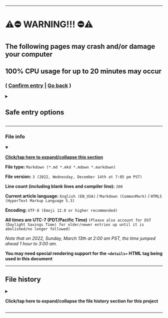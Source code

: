 
***

# ⚠️⛔️ WARNING!!! ⛔️⚠️

## The following pages may crash and/or damage your computer

## 100% CPU usage for up to 20 minutes may occur

### ( [Confirm entry](/Seasons/!Compilation/ConfirmEntry/) | [Go back](/Seasons/) )

<details><summary><H2><b>Safe entry options</b></H2></summary>

You can navigate this directory without interacting with its files through this index. Please note that any files you click on are not entirely safe from the above problem. Most folders are safe, however.

***

#### Index

**Last updated:** `2022, Thursday, December 8th at 6:20 pm PST`

📁️ [ConfirmEntry](/Seasons/!Compilation/ConfirmEntry/) **NOT SAFE**

> 📁️ [Daily](/Seasons/!Compilation/ConfirmEntry/Daily/) **SAFE**

> > 📁️ [2022](/Seasons/!Compilation/ConfirmEntry/Daily/2022/)  **SAFE**

<details><summary><p><b>[Open/close folder]</b></p></summary>

> > > 📄️ [`Seanpm2001-Statistics_DRAFT_2022.11.16.md`](/Seasons/!Compilation/ConfirmEntry/Daily/2022/Seanpm2001-Statistics_DRAFT_2022.11.16.md) **NOT SAFE**

> > > 📄️ [`Seanpm2001-Statistics_DRAFT_2022.11.17.md`](/Seasons/!Compilation/ConfirmEntry/Daily/2022/Seanpm2001-Statistics_DRAFT_2022.11.17.md) **NOT SAFE**

> > > 📄️ [`Seanpm2001-Statistics_DRAFT_2022.11.18.md`](/Seasons/!Compilation/ConfirmEntry/Daily/2022/Seanpm2001-Statistics_DRAFT_2022.11.18.md) **NOT SAFE**

> > > 📄️ [`Seanpm2001-Statistics_DRAFT_2022.11.19.md`](/Seasons/!Compilation/ConfirmEntry/Daily/2022/Seanpm2001-Statistics_DRAFT_2022.11.19.md) **NOT SAFE**

> > > 📄️ [`Seanpm2001-Statistics_DRAFT_2022.11.20.md`](/Seasons/!Compilation/ConfirmEntry/Daily/2022/Seanpm2001-Statistics_DRAFT_2022.11.20.md) **NOT SAFE**

> > > 📄️ [`Seanpm2001-Statistics_DRAFT_2022.11.21.md`](/Seasons/!Compilation/ConfirmEntry/Daily/2022/Seanpm2001-Statistics_DRAFT_2022.11.21.md) **NOT SAFE**

> > > 📄️ [`Seanpm2001-Statistics_DRAFT_2022.11.22.md`](/Seasons/!Compilation/ConfirmEntry/Daily/2022/Seanpm2001-Statistics_DRAFT_2022.11.22.md) **NOT SAFE**

> > > 📄️ [`Seanpm2001-Statistics_DRAFT_2022.11.23.md`](/Seasons/!Compilation/ConfirmEntry/Daily/2022/Seanpm2001-Statistics_DRAFT_2022.11.23.md) **NOT SAFE**

> > > 📄️ [`Seanpm2001-Statistics_DRAFT_2022.11.24.md`](/Seasons/!Compilation/ConfirmEntry/Daily/2022/Seanpm2001-Statistics_DRAFT_2022.11.24.md) **NOT SAFE**

> > > 📄️ [`Seanpm2001-Statistics_DRAFT_2022.11.25.md`](/Seasons/!Compilation/ConfirmEntry/Daily/2022/Seanpm2001-Statistics_DRAFT_2022.11.25.md) **NOT SAFE**

> > > 📄️ [`Seanpm2001-Statistics_DRAFT_2022.11.26.md`](/Seasons/!Compilation/ConfirmEntry/Daily/2022/Seanpm2001-Statistics_DRAFT_2022.11.26.md) **NOT SAFE**

> > > 📄️ [`Seanpm2001-Statistics_DRAFT_2022.11.27.md`](/Seasons/!Compilation/ConfirmEntry/Daily/2022/Seanpm2001-Statistics_DRAFT_2022.11.27.md) **NOT SAFE**

> > > 📄️ [`Seanpm2001-Statistics_DRAFT_2022.11.28.md`](/Seasons/!Compilation/ConfirmEntry/Daily/2022/Seanpm2001-Statistics_DRAFT_2022.11.28.md) **NOT SAFE**

> > > 📄️ [`Seanpm2001-Statistics_DRAFT_2022.11.29.md`](/Seasons/!Compilation/ConfirmEntry/Daily/2022/Seanpm2001-Statistics_DRAFT_2022.11.29.md) **NOT SAFE**

> > > 📄️ [`Seanpm2001-Statistics_DRAFT_2022.11.30.md`](/Seasons/!Compilation/ConfirmEntry/Daily/2022/Seanpm2001-Statistics_DRAFT_2022.11.30.md) **NOT SAFE**

> > > 📄️ [`Seanpm2001-Statistics_DRAFT_2022.12.01.md`](/Seasons/!Compilation/ConfirmEntry/Daily/2022/Seanpm2001-Statistics_DRAFT_2022.12.01.md) **NOT SAFE**

> > > 📄️ [`Seanpm2001-Statistics_DRAFT_2022.12.02.md`](/Seasons/!Compilation/ConfirmEntry/Daily/2022/Seanpm2001-Statistics_DRAFT_2022.12.02.md) **NOT SAFE**

> > > 📄️ [`Seanpm2001-Statistics_DRAFT_2022.12.03.md`](/Seasons/!Compilation/ConfirmEntry/Daily/2022/Seanpm2001-Statistics_DRAFT_2022.12.03.md) **NOT SAFE**

> > > 📄️ [`Seanpm2001-Statistics_DRAFT_2022.12.04.md`](/Seasons/!Compilation/ConfirmEntry/Daily/2022/Seanpm2001-Statistics_DRAFT_2022.12.04.md) **NOT SAFE**

> > > 📄️ [`Seanpm2001-Statistics_DRAFT_2022.12.05.md`](/Seasons/!Compilation/ConfirmEntry/Daily/2022/Seanpm2001-Statistics_DRAFT_2022.12.05.md) **NOT SAFE**

> > > 📄️ [`Seanpm2001-Statistics_DRAFT_2022.12.06.md`](/Seasons/!Compilation/ConfirmEntry/Daily/2022/Seanpm2001-Statistics_DRAFT_2022.12.06.md) **NOT SAFE**

> > > 📄️ [`Seanpm2001-Statistics_DRAFT_2022.12.07.md`](/Seasons/!Compilation/ConfirmEntry/Daily/2022/Seanpm2001-Statistics_DRAFT_2022.12.07.md) **NOT SAFE**

> > > 📄️ [`Seanpm2001-Statistics_DRAFT_2022.12.08.md`](/Seasons/!Compilation/ConfirmEntry/Daily/2022/Seanpm2001-Statistics_DRAFT_2022.12.08.md) **NOT SAFE**

> > > 📄️ [`Seanpm2001-Statistics_DRAFT_2022.12.09.md`](/Seasons/!Compilation/ConfirmEntry/Daily/2022/Seanpm2001-Statistics_DRAFT_2022.12.09.md) **NOT SAFE**

> > > 📄️ [`Seanpm2001-Statistics_DRAFT_2022.12.10.md`](/Seasons/!Compilation/ConfirmEntry/Daily/2022/Seanpm2001-Statistics_DRAFT_2022.12.10.md) **NOT SAFE**

> > > 📄️ [`Seanpm2001-Statistics_DRAFT_2022.12.11.md`](/Seasons/!Compilation/ConfirmEntry/Daily/2022/Seanpm2001-Statistics_DRAFT_2022.12.11.md) **NOT SAFE**

> > > 📄️ [`GitHub_Stats_A_2022.12.12.md`](/Seasons/!Compilation/ConfirmEntry/Daily/2022/GitHub_Stats_A_2022.12.12.md) **NOT SAFE**

> > > 📄️ [`GitHub_Stats_A_2022.12.13.md`](/Seasons/!Compilation/ConfirmEntry/Daily/2022/GitHub_Stats_A_2022.12.13.md) **NOT SAFE**

> > > 📄️ [`GitHub_Stats_A_2022.12.14.md`](/Seasons/!Compilation/ConfirmEntry/Daily/2022/GitHub_Stats_A_2022.12.14.md) **NOT SAFE**

> > > 📄️ [`GitHub_Stats_A_2022.12.15.md`](/Seasons/!Compilation/ConfirmEntry/Daily/2022/GitHub_Stats_A_2022.12.15.md) **NOT SAFE**

> > > 📄️ [`GitHub_Stats_A_2022.12.16.md`](/Seasons/!Compilation/ConfirmEntry/Daily/2022/GitHub_Stats_A_2022.12.16.md) **NOT SAFE**

> > > 📄️ [`GitHub_Stats_A_2022.12.17.md`](/Seasons/!Compilation/ConfirmEntry/Daily/2022/GitHub_Stats_A_2022.12.17.md) **NOT SAFE**

> > > 📄️ [`GitHub_Stats_A_2022.12.18.md`](/Seasons/!Compilation/ConfirmEntry/Daily/2022/GitHub_Stats_A_2022.12.18.md) **NOT SAFE**

> > > 📄️ [`GitHub_Stats_A_2022.12.19.md`](/Seasons/!Compilation/ConfirmEntry/Daily/2022/GitHub_Stats_A_2022.12.19.md) **NOT SAFE**

> > > 📄️ [`GitHub_Stats_A_2022.12.20.md`](/Seasons/!Compilation/ConfirmEntry/Daily/2022/GitHub_Stats_A_2022.12.20.md) **NOT SAFE**

> > > 📄️ [`GitHub_Stats_A_2022.12.21.md`](/Seasons/!Compilation/ConfirmEntry/Daily/2022/GitHub_Stats_A_2022.12.21.md) **NOT SAFE**

> > > 📄️ [`GitHub_Stats_A_2022.12.22.md`](/Seasons/!Compilation/ConfirmEntry/Daily/2022/GitHub_Stats_A_2022.12.22.md) **NOT SAFE**

> > > 📄️ [`GitHub_Stats_A_2022.12.23.md`](/Seasons/!Compilation/ConfirmEntry/Daily/2022/GitHub_Stats_A_2022.12.23.md) **NOT SAFE**

> > > 📄️ [`GitHub_Stats_A_2022.12.24.md`](/Seasons/!Compilation/ConfirmEntry/Daily/2022/GitHub_Stats_A_2022.12.24.md) **NOT SAFE**

> > > 📄️ [`GitHub_Stats_A_2022.12.25.md`](/Seasons/!Compilation/ConfirmEntry/Daily/2022/GitHub_Stats_A_2022.12.25.md) **NOT SAFE**

> > > 📄️ [`GitHub_Stats_A_2022.12.26.md`](/Seasons/!Compilation/ConfirmEntry/Daily/2022/GitHub_Stats_A_2022.12.26.md) **NOT SAFE**

> > > 📄️ [`GitHub_Stats_A_2022.12.27.md`](/Seasons/!Compilation/ConfirmEntry/Daily/2022/GitHub_Stats_A_2022.12.27.md) **NOT SAFE**

> > > 📄️ [`GitHub_Stats_A_2022.12.28.md`](/Seasons/!Compilation/ConfirmEntry/Daily/2022/GitHub_Stats_A_2022.12.28.md) **NOT SAFE**

> > > 📄️ [`GitHub_Stats_A_2022.12.29.md`](/Seasons/!Compilation/ConfirmEntry/Daily/2022/GitHub_Stats_A_2022.12.29.md) **NOT SAFE**

> > > 📄️ [`GitHub_Stats_A_2022.12.30.md`](/Seasons/!Compilation/ConfirmEntry/Daily/2022/GitHub_Stats_A_2022.12.30.md) **NOT SAFE**

> > > 📄️ [`GitHub_Stats_A_2022.12.31.md`](/Seasons/!Compilation/ConfirmEntry/Daily/2022/GitHub_Stats_A_2022.12.31.md) **NOT SAFE**

</details>

> > 📁️ [2023](/Seasons/!Compilation/ConfirmEntry/Daily/2023/)  **SAFE**

<details><summary><p><b>[Open/close folder]</b></p></summary>

> > > 📄️ [`GitHub_Stats_A_2023.01.01.md`](/Seasons/!Compilation/ConfirmEntry/Daily/2023/GitHub_Stats_A_2023.01.01.md) **NOT SAFE**

> > > 📄️ [`GitHub_Stats_A_2023.01.02.md`](/Seasons/!Compilation/ConfirmEntry/Daily/2023/GitHub_Stats_A_2023.01.02.md) **NOT SAFE**

> > > 📄️ [`GitHub_Stats_A_2023.01.03.md`](/Seasons/!Compilation/ConfirmEntry/Daily/2023/GitHub_Stats_A_2023.01.03.md) **NOT SAFE**

> > > 📄️ [`GitHub_Stats_A_2023.01.04.md`](/Seasons/!Compilation/ConfirmEntry/Daily/2023/GitHub_Stats_A_2023.01.04.md) **NOT SAFE**

> > > 📄️ [`GitHub_Stats_A_2023.01.05.md`](/Seasons/!Compilation/ConfirmEntry/Daily/2023/GitHub_Stats_A_2023.01.05.md) **NOT SAFE**

> > > 📄️ [`GitHub_Stats_A_2023.01.06.md`](/Seasons/!Compilation/ConfirmEntry/Daily/2023/GitHub_Stats_A_2023.01.06.md) **NOT SAFE**

> > > 📄️ [`GitHub_Stats_A_2023.01.07.md`](/Seasons/!Compilation/ConfirmEntry/Daily/2023/GitHub_Stats_A_2023.01.07.md) **NOT SAFE**

> > > 📄️ [`GitHub_Stats_A_2023.01.08.md`](/Seasons/!Compilation/ConfirmEntry/Daily/2023/GitHub_Stats_A_2023.01.08.md) **NOT SAFE**

> > > 📄️ [`GitHub_Stats_A_2023.01.09.md`](/Seasons/!Compilation/ConfirmEntry/Daily/2023/GitHub_Stats_A_2023.01.09.md) **NOT SAFE**

> > > 📄️ [`GitHub_Stats_A_2023.01.10.md`](/Seasons/!Compilation/ConfirmEntry/Daily/2023/GitHub_Stats_A_2023.01.10.md) **NOT SAFE**

**More files to be listed in the future.**

</details>

> 📁️ [!OldVersions](/Seasons/!Compilation/ConfirmEntry/!OldVersions/) **SAFE**

> > 📁️ [README](/Seasons/!Compilation/ConfirmEntry/!OldVersions/README) **SAFE**

> > > 📁️ [English](/Seasons/!Compilation/ConfirmEntry/!OldVersions/README/English/) **SAFE**

> > > > 📁️ [USA](/Seasons/!Compilation/ConfirmEntry/!OldVersions/README/English/USA/) **SAFE**

> > > > > 📁️ [1](/Seasons/!Compilation/ConfirmEntry/!OldVersions/README/English/USA/1/) **SAFE**

> > > > > > 📁️ [1-100](/Seasons/!Compilation/ConfirmEntry/!OldVersions/README/English/USA/1/1-100/) **SAFE**

<details><summary><p><b>[Open/close folder]</b></p></summary>

> > > > > > > 📄️ [`README_V1.md`](/Seasons/!Compilation/ConfirmEntry/!OldVersions/README/English/USA/1/1-100/README_V1.md) **NOT SAFE**

> > > > > > > 📄️ [`README_V2.md`](/Seasons/!Compilation/ConfirmEntry/!OldVersions/README/English/USA/1/1-100/README_V2.md) **NOT SAFE**

</details>

📄️ [`README.md`](/Seasons/!Compilation/ConfirmEntry/!OldVersions/README/English/USA/1/1-100/README_V1.md) **NOT SAFE**

***

</details>

***

### File info

<details open><summary><p lang="en"><b><u>Click/tap here to expand/collapse this section</u></b></p></summary>

**File type:** `Markdown (*.md *.mkd *.mdown *.markdown)`

**File version:** `3 (2022, Wednesday, December 14th at 7:05 pm PST)`

**Line count (including blank lines and compiler line):** `260`

**Current article language:** `English (EN_USA)` / `Markdown (CommonMark)` / `HTML5 (HyperText Markup Language 5.3)`

**Encoding:** `UTF-8 (Emoji 12.0 or higher recommended)`

**All times are UTC-7 (PDT/Pacific Time)** `(Please also account for DST (Daylight Savings Time) for older/newer entries up until it is abolished/no longer followed)`

_Note that on 2022, Sunday, March 13th at 2:00 am PST, the time jumped ahead 1 hour to 3:00 am._

**You may need special rendering support for the `<details>` HTML tag being used in this document**

</details>

***

## File history

<details><summary><p lang="en"><b>Click/tap here to expand/collapse the file history section for this project</b></p></summary>

<details><summary><p lang="en"><b>Version 1 (2022, Tuesday, December 6th at 9:10 pm PST)</b></p></summary>

**This version was made by:** [`@seanpm2001`](https://github.com/seanpm2001/)

> Changes:

- [x] Started the file
- [x] Added the title section
- [x] Added the `WARNING` section
- - [x] Added a warning description
- - [x] Added a confirmation button and a back button
- [x] Added the `File date`
- [ ] No other changes in version 1

</details>

<details><summary><p lang="en"><b>Version 2 (2022, Thursday, December 8th at 6:20 pm PST)</b></p></summary>

**This version was made by:** [`@seanpm2001`](https://github.com/seanpm2001/)

- [x] Added the `Safe entry options` section
- - [x] Added a dropdown for all the files within the directory, with a link to each one, and an indicator on if it is safe or not
- [x] Updated the `File date`
- [ ] No other changes in version 2

</details>

<details><summary><p lang="en"><b>Version 3 (2022, Wednesday, December 14th at 7:05 pm PST)</b></p></summary>

**This version was made by:** [`@seanpm2001`](https://github.com/seanpm2001/)

- [x] Updated the title section to add 4 warning emojis and 3 exclamation points
- [x] Updated the `Safe entry options` section
- - [x] Bumped the size from paragraph to heading 2
- - [x] Added the rest of the files for the 2022 daily compilation, including 17 entries that are yet to be created this year
- - [x] Added a 2023 daily compilation section, which includes links and indicators for 10 files that are yet to be created next year
- [x] Removed the `File date` section in favor of the `File info` section
- [x] Added the `file info` section
- - [x] Added the version number
- - [x] Added the version date
- - [x] Added the line count
- [x] Added the `file history` section
- - [x] Added an entry for version 1
- - [x] Added an entry for version 2
- - [x] Added an entry for version 3
- [ ] No other changes in version 3

</details>

</details>

***
